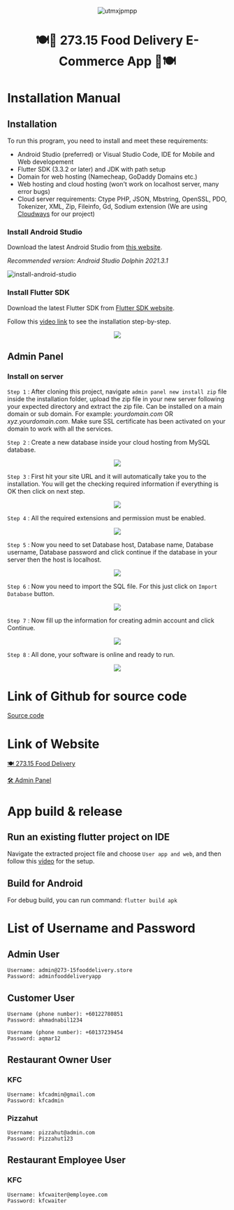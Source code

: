 <p align="center" width="100%">
<img src="https://github.com/syiraazhari/SD_SEC01_G03_01/blob/main/273.15%20Food%20Delivery%20App%20Logo%20(WITH%20BG).png?raw=true" alt="utmxjpmpp">
</p>

# <p align="center">🍽️🛵 273.15 Food Delivery E-Commerce App 🛵🍽️</p>

# Installation Manual

## Installation

To run this program, you need to install and meet these requirements:

- Android Studio (preferred) or Visual Studio Code, IDE for Mobile and Web developement
- Flutter SDK (3.3.2 or later) and JDK with path setup
- Domain for web hosting (Namecheap, GoDaddy Domains etc.)
- Web hosting and cloud hosting (won't work on localhost server, many error bugs)
- Cloud server requirements: Ctype PHP, JSON, Mbstring, OpenSSL, PDO, Tokenizer, XML, Zip, Fileinfo, Gd, Sodium extension
(We are using [Cloudways](https://www.cloudways.com/en/) for our project)

### Install Android Studio

Download the latest Android Studio from [this website](https://developer.android.com/studio).

_Recommended version: Android Studio Dolphin 2021.3.1_

![install-android-studio](https://github.com/syiraazhari/SD_SEC01_G03_01/blob/main/INSTALLER/assets/screenshot%20installation%20android%20studio.png?raw=true)

### Install Flutter SDK

Download the latest Flutter SDK from [Flutter SDK website](https://docs.flutter.dev/get-started/install).

Follow this [video link](https://youtu.be/u0j19PsCKbc) to see the installation step-by-step.

<p align="center">
<img src="https://github.com/syiraazhari/SD_SEC01_G03_01/blob/main/INSTALLER/assets/screenshot%20flutter%20installation.png?raw=true">
</p>

## Admin Panel

### Install on server
`Step 1` : After cloning this project, navigate `admin panel new install zip` file inside the installation folder, upload the zip file in your new server following your expected directory and extract the zip file. Can be installed on a main domain or sub domain. 
For example: _yourdomain.com_ OR _xyz.yourdomain.com_. Make sure SSL certificate has been activated on your domain to work with all the services.

`Step 2` : Create a new database inside your cloud hosting from MySQL database.

<p align="center">
<img src="https://github.com/syiraazhari/SD_SEC01_G03_01/blob/main/INSTALLER/assets/step%201%20-%20create%20database.png?raw=true">
</p>

`Step 3` : First hit your site URL and it will automatically take you to the installation. You will get the checking required information if everything is OK then click on next step.

<p align="center">
<img src="https://github.com/syiraazhari/SD_SEC01_G03_01/blob/main/INSTALLER/assets/step%202%20installation.png?raw=true">
</p>

`Step 4` : All the required extensions and permission must be enabled.

<p align="center">
<img src="https://github.com/syiraazhari/SD_SEC01_G03_01/blob/main/INSTALLER/assets/step%204.png?raw=true">
</p>

`Step 5` : Now you need to set Database host, Database name, Database username, Database password and click continue if the database in your server then the host is localhost.

<p align="center">
<img src="https://github.com/syiraazhari/SD_SEC01_G03_01/blob/main/INSTALLER/assets/step%205.png?raw=true">
</p>

`Step 6` : Now you need to import the SQL file. For this just click on `Import Database` button.

<p align="center">
<img src="https://github.com/syiraazhari/SD_SEC01_G03_01/blob/main/INSTALLER/assets/step%206.png?raw=true">
</p>

`Step 7` : Now fill up the information for creating admin account and click Continue.

<p align="center">
<img src="https://github.com/syiraazhari/SD_SEC01_G03_01/blob/main/INSTALLER/assets/step%207.png?raw=true">
</p>

`Step 8` : All done, your software is online and ready to run.

<p align="center">
<img src="https://github.com/syiraazhari/SD_SEC01_G03_01/blob/main/INSTALLER/assets/step%208.png?raw=true">
</p>

# Link of Github for source code
[Source code](https://github.com/syiraazhari/SD_SEC01_G03_01)

# Link of Website
[🍽 273.15 Food Delivery](https://273-15fooddelivery.store/)

[🛠 Admin Panel](https://admin.273-15fooddelivery.store/admin)


# App build & release

## Run an existing flutter project on IDE
Navigate the extracted project file and choose `User app and web`, and then follow this [video](https://youtu.be/a-BywlH_DcM?t=73) for the setup.

## Build for Android
For debug build, you can run command:
`flutter build apk`


# List of Username and Password

## Admin User

    Username: admin@273-15fooddelivery.store
    Password: adminfooddeliveryapp
    
## Customer User

    Username (phone number): +60122780851
    Password: ahmadnabil1234
    
    Username (phone number): +60137239454
    Password: aqmar12

## Restaurant Owner User

### KFC
    Username: kfcadmin@gmail.com
    Password: kfcadmin
    
### Pizzahut
    Username: pizzahut@admin.com
    Password: Pizzahut123
    
## Restaurant Employee User

### KFC
    Username: kfcwaiter@employee.com
    Password: kfcwaiter
